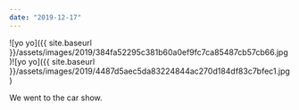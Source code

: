 ```yaml
---
date: "2019-12-17"
---
```


![yo yo]({{ site.baseurl }}/assets/images/2019/384fa52295c381b60a0ef9fc7ca85487cb57cb66.jpg)![yo yo]({{ site.baseurl }}/assets/images/2019/4487d5aec5da83224844ac270d184df83c7bfec1.jpg)

We went to the car show.
